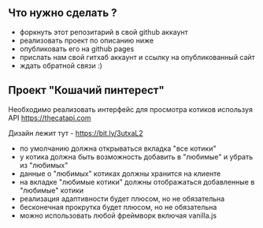 ## Что нужно сделать ?

-   форкнуть этот репозитарий в свой github аккаунт
-   реализовать проект по описанию ниже
-   опубликовать его на github pages
-   прислать нам свой гитхаб аккаунт и ссылку на опубликованный сайт
-   ждать обратной связи :)

## Проект "Кошачий пинтерест"

Необходимо реализовать интерфейс для просмотра котиков используя API https://thecatapi.com

Дизайн лежит тут - https://bit.ly/3utxaL2

-   по умолчанию должна открываться вкладка "все котики"
-   у котика должна быть возможность добавить в "любимые" и убрать из "любимых"
-   данные о "любимых" котиках должны хранится на клиенте
-   на вкладке "любимые котики" должны отображаться добавленные в "любимые" котики
-   реализация адаптивности будет плюсом, но не обязательна
-   бесконечная прокрутка будет плюсом, но не обязательна
-   можно использовать любой фреймворк включая vanilla.js
